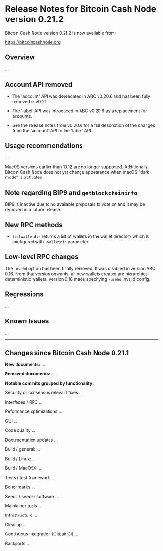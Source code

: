 Release Notes for Bitcoin Cash Node version 0.21.2
==================================================

Bitcoin Cash Node version 0.21.2 is now available from:

  <https://bitcoincashnode.org>


Overview
--------

...


Account API removed
------------------
 - The 'account' API was deprecated in ABC v0.20.6 and has been fully removed in v0.21
 - The 'label' API was introduced in ABC v0.20.6 as a replacement for accounts.

 - See the release notes from v0.20.6 for a full description of the changes from the
'account' API to the 'label' API.


Usage recommendations
---------------------

...

MacOS versions earlier than 10.12 are no longer supported.
Additionally, Bitcoin Cash Node does not yet change appearance when macOS
"dark mode" is activated.


Note regarding BIP9 and `getblockchaininfo`
-------------------------------------------

BIP9 is inactive due to no available proposals to vote on and it may be
removed in a future release.


New RPC methods
------------
 - `listwalletdir` returns a list of wallets in the wallet directory which is
   configured with `-walletdir` parameter.


Low-level RPC changes
----------------------
The `-usehd` option has been finally removed. It was disabled in version ABC 0.16.
From that version onwards, all new wallets created are hierarchical
deterministic wallets. Version 0.18 made specifying `-usehd` invalid config.


Regressions
-----------

...


Known Issues
------------

...


---

Changes since Bitcoin Cash Node 0.21.1
--------------------------------------

**New documents:**
...

**Removed documents:**
...


**Notable commits grouped by functionality:**

Security or consensus relevant fixes
...

Interfaces / RPC
...

Peformance optimizations
...

GUI
...

Code quality
...

Documentation updates
...

Build / general:
...

Build / Linux:
...

Build / MacOSX:
...

Tests / test framework
...

Benchmarks
...

Seeds / seeder software
...

Maintainer tools
...

Infrastructure
...

Cleanup
...

Continuous Integration (GitLab CI)
...

Backports
...
